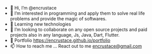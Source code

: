 - 👋 Hi, I’m @encrustace
- 👀 I’m interested in programming and apply them to solve real life problems and provide the magic of softwares.
- 🌱 Learning new technologies
- 💞️ I’m looking to collaborate on any open source projects and paid projects also in any language, Js, Java, Dart, Flutter.
- 📑 Portfolio https://encrustace.github.io/portfolio
- 📫 How to reach me ...
React out to me encrustace@gmail.com

<!---
encrustace/encrustace is a ✨ special ✨ repository because its `README.md` (this file) appears on your GitHub profile.
You can click the Preview link to take a look at your changes.
--->
